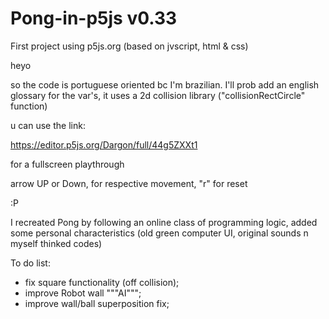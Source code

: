 # Pong-in-p5js v0.33
First project using p5js.org (based on jvscript, html & css)

heyo

so the code is portuguese oriented bc I'm brazilian.
I'll prob add an english glossary for the var's,
it uses a 2d collision library ("collisionRectCircle" function)


u can use the link:

https://editor.p5js.org/Dargon/full/44g5ZXXt1

for a fullscreen playthrough

arrow UP or Down, for respective movement,
"r" for reset

:P


I recreated Pong by following an online class of programming logic,
added some personal characteristics (old green computer UI, original sounds n myself thinked codes)

To do list:

- fix square functionality (off collision);
- improve Robot wall """AI""";
- improve wall/ball superposition fix;
